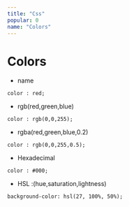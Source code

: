 ```yaml
---
title: "Css"
popular: 0
name: "Colors"
---
```


# Colors

- name

```
color : red;
```

- rgb(red,green,blue)

```
color : rgb(0,0,255);
```

- rgba(red,green,blue,0.2)

```
color : rgb(0,0,255,0.5);
```

- Hexadecimal

```
color : #000;
```

- HSL :(hue,saturation,lightness)

```
background-color: hsl(27, 100%, 50%);
```
